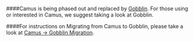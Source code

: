 ####Camus is being phased out and replaced by [Gobblin](https://github.com/linkedin/gobblin). For those using or interested in Camus, we suggest taking a look at Gobblin.

####For instructions on Migrating from Camus to Gobblin, please take a look at [Camus → Gobblin Migration](https://github.com/linkedin/gobblin/wiki/Camus-%E2%86%92-Gobblin-Migration).
